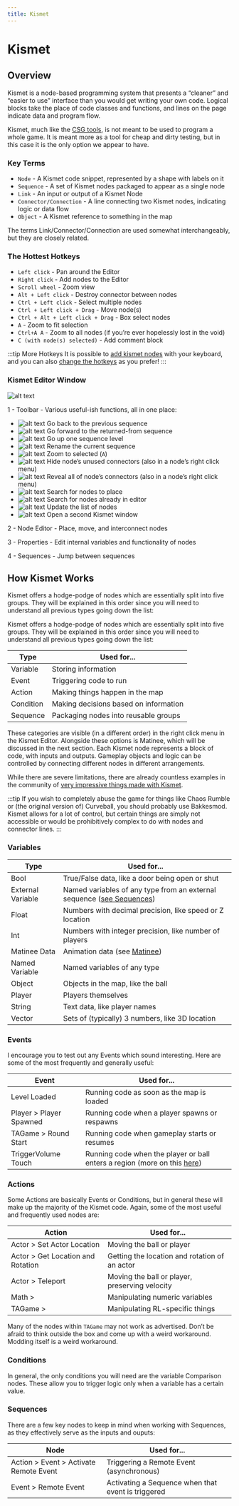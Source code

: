 ```yaml
---
title: Kismet
---
```

# Kismet

## Overview

Kismet is a node-based programming system that presents a “cleaner” and “easier to use” interface than you would get writing your own code. Logical blocks take the place of code classes and functions, and lines on the page indicate data and program flow.

Kismet, much like the [CSG tools](../udk/01_csg.md), is not meant to be used to program a whole game. It is meant more as a tool for cheap and dirty testing, but in this case it is the only option we appear to have.

### Key Terms

* `Node` - A Kismet code snippet, represented by a shape with labels on it
* `Sequence` - A set of Kismet nodes packaged to appear as a single node
* `Link` - An input or output of a Kismet Node
* `Connector/Connection` - A line connecting two Kismet nodes, indicating logic or data flow
* `Object` - A Kismet reference to something in the map

The terms Link/Connector/Connection are used somewhat interchangeably, but they are closely related.

### The Hottest Hotkeys

* `Left click` - Pan around the Editor
* `Right click` - Add nodes to the Editor
* `Scroll wheel` - Zoom view
* `Alt + Left click` - Destroy connector between nodes
* `Ctrl + Left click` - Select multiple nodes
* `Ctrl + Left click + Drag` - Move node(s)
* `Ctrl + Alt + Left click + Drag` - Box select nodes
* `A` - Zoom to fit selection
* `Ctrl+A A` - Zoom to all nodes (if you’re ever hopelessly lost in the void)
* `C (with node(s) selected)` - Add comment block

:::tip More Hotkeys
It is possible to [add kismet nodes](https://docs.unrealengine.com/udk/Three/KismetUserGuide.html#Hotkeys) with your keyboard, and you can also [change the hotkeys](../misc/08_custom_udk.md#udk-custom-keys) as you prefer!
:::

### Kismet Editor Window <Badge text="important" type="tip"/>

![alt text](/images/kismet/guide/image18.png "Nice and simple")

1 - Toolbar - Various useful-ish functions, all in one place:

* ![alt text](/images/kismet/guide/image87.png) Go back to the previous sequence
* ![alt text](/images/kismet/guide/image242.png) Go forward to the returned-from sequence
* ![alt text](/images/kismet/guide/image154.png) Go up one sequence level
* ![alt text](/images/kismet/guide/image62.png) Rename the current sequence
* ![alt text](/images/kismet/guide/image188.png) Zoom to selected (`A`)
* ![alt text](/images/kismet/guide/image208.png) Hide node’s unused connectors (also in a node’s right click menu)
* ![alt text](/images/kismet/guide/image19.png) Reveal all of node’s connectors (also in a node’s right click menu)
* ![alt text](/images/kismet/guide/image17.png) Search for nodes to place
* ![alt text](/images/kismet/guide/image36.png) Search for nodes already in editor
* ![alt text](/images/kismet/guide/image182.png) Update the list of nodes
* ![alt text](/images/kismet/guide/image249.png) Open a second Kismet window

2 - Node Editor - Place, move, and interconnect nodes

3 - Properties - Edit internal variables and functionality of nodes

4 - Sequences - Jump between sequences

## How Kismet Works

Kismet offers a hodge-podge of nodes which are essentially split into five groups. They will be explained in this order since you will need to understand all previous types going down the list:

Kismet offers a hodge-podge of nodes which are essentially split into five groups. They will be explained in this order since you will need to understand all previous types going down the list:

| Type      | Used for...                           |
| --------- | ------------------------------------- |
| Variable  | Storing information                   |
| Event     | Triggering code to run                |
| Action    | Making things happen in the map       |
| Condition | Making decisions based on information |
| Sequence  | Packaging nodes into reusable groups  |

These categories are visible (in a different order) in the right click menu in the Kismet Editor. Alongside these options is Matinee, which will be discussed in the next section. Each Kismet node represents a block of code, with inputs and outputs. Gameplay objects and logic can be controlled by connecting different nodes in different arrangements.

While there are severe limitations, there are already countless examples in the community of [very impressive things made with Kismet](https://github.com/RocketLeagueMapmaking/Kismet).

:::tip
If you wish to completely abuse the game for things like Chaos Rumble or (the original version of) Curveball, you should probably use Bakkesmod. Kismet allows for a lot of control, but certain things are simply not accessible or would be prohibitively complex to do with nodes and connector lines.
:::

### Variables

| Type              | Used for...                                                                                       |
| ----------------- | ------------------------------------------------------------------------------------------------- |
| Bool              | True/False data, like a door being open or shut                                                   |
| External Variable | Named variables of any type from an external sequence ([see Sequences](01_kismet.md#sequences)) |
| Float             | Numbers with decimal precision, like speed or Z location                                          |
| Int               | Numbers with integer precision, like number of players                                            |
| Matinee Data      | Animation data (see [Matinee](../udk/20_matinee.md))                                                 |
| Named Variable    | Named variables of any type                                                                       |
| Object            | Objects in the map, like the ball                                                                 |
| Player            | Players themselves                                                                                |
| String            | Text data, like player names                                                                      |
| Vector            | Sets of (typically) 3 numbers, like 3D location                                                   |

### Events

I encourage you to test out any Events which sound interesting. Here are some of the most frequently and generally useful:

| Event                   | Used for...                                                                            |
| ----------------------- | -------------------------------------------------------------------------------------- |
| Level Loaded            | Running code as soon as the map is loaded                                              |
| Player > Player Spawned | Running code when a player spawns or respawns                                          |
| TAGame > Round Start    | Running code when gameplay starts or resumes                                           |
| TriggerVolume Touch     | Running code when the player or ball enters a region (more on this [here](03_trigger.md)) |

### Actions

Some Actions are basically Events or Conditions, but in general these will make up the majority of the Kismet code. Again, some of the most useful and frequently used nodes are:

| Action                            | Used for...                                    |
| --------------------------------- | ---------------------------------------------- |
| Actor > Set Actor Location        | Moving the ball or player                      |
| Actor > Get Location and Rotation | Getting the location and rotation of an actor  |
| Actor > Teleport                  | Moving the ball or player, preserving velocity |
| Math >                            | Manipulating numeric variables                 |
| TAGame >                          | Manipulating RL-specific things                |

Many of the nodes within `TAGame` may not work as advertised. Don’t be afraid to think outside the box and come up with a weird workaround. Modding itself is a weird workaround.

### Conditions

In general, the only conditions you will need are the variable Comparison nodes. These allow you to trigger logic only when a variable has a certain value.

### Sequences

There are a few key nodes to keep in mind when working with Sequences, as they effectively serve as the inputs and ouputs:

| Node                                   | Used for...                                        |
| -------------------------------------- | -------------------------------------------------- |
| Action > Event > Activate Remote Event | Triggering a Remote Event (asynchronous)           |
| Event > Remote Event                   | Activating a Sequence when that event is triggered |
